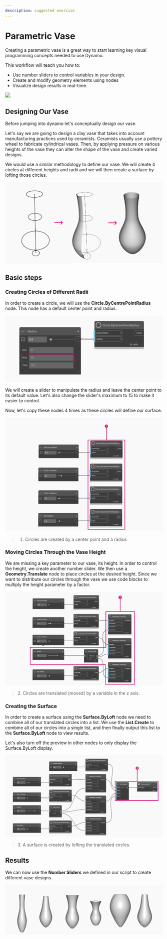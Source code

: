 ```yaml
---
description: suggested exercise
---
```


# Parametric Vase

Creating a parametric vase is a great way to start learning key visual programming concepts needed to use Dynamo.&#x20;

This workflow will teach you how to:

* Use number sliders to control variables in your design.
* Create and modify geometry elements using nodes
* &#x20;Visualize design results in real-time.

![](<../../.gitbook/assets/vase1 (3).gif>)

## Designing Our Vase

Before jumping into dynamo let's conceptually design our vase.&#x20;

Let's say we are going to design a clay vase that takes into account manufacturing practices used by ceramists. Ceramists usually use a pottery wheel to fabricate cylindrical vases. Then, by applying pressure on various heights of the vase they can alter the shape of the vase and create varied designs.   &#x20;

We would use a similar methodology to define our vase. We will create 4 circles at different heights and radii and we will then create a surface by lofting those circles.

![](../../.gitbook/assets/vase2.png)



## Basic steps

### Creating Circles of Different Radii

In order to create a circle, we will use the **Circle.ByCentrePointRadius** node. This node has a default center point and radius.&#x20;

![](<../../.gitbook/assets/vase3 (1).png>)

We will create a slider to manipulate the radius and leave the center point to its default value. Let's also change the slider's maximum to 15 to make it easier to control.&#x20;

Now, let's copy these nodes 4 times as these circles will define our surface.

![](<../../.gitbook/assets/vase4 (1).png>)

> 1. Circles are created by a center point and a radius

### Moving Circles Through the Vase Height

We are missing a key parameter to our vase, its height. In order to control the height, we create another number slider. We then use a **Geometry.Translate** node to place circles at the desired height. Since we want to distribute our circles through the vase we use code blocks to multiply the height parameter by a factor.

![](<../../.gitbook/assets/vase5 (1).png>)

> 2\. Circles are translated (moved) by a variable in the z axis.

### Creating the Surface

In order to create a surface using the **Surface.ByLoft** node we need to combine all of our translated circles into a list. We use the **List.Create** to combine all of our circles into a single list, and then finally output this list to the **Surface.ByLoft** node to view results.

Let's also turn off the preview in other nodes to only display the Surface.ByLoft display.

![](<../../.gitbook/assets/vase6 (1).png>)

> 3\. A surface is created by lofting the translated circles.&#x20;

## Results

We can now use the **Number Sliders** we defined in our script to create different vase designs.&#x20;

![](../../.gitbook/assets/vase7.png)
